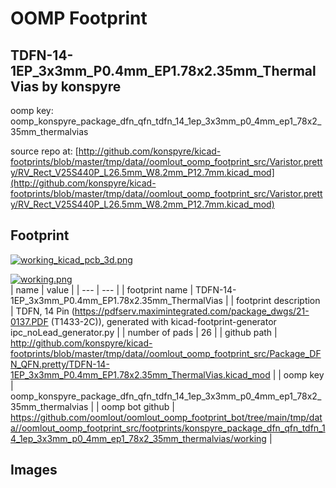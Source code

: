 # OOMP Footprint  
## TDFN-14-1EP_3x3mm_P0.4mm_EP1.78x2.35mm_ThermalVias  by konspyre  
  
oomp key: oomp_konspyre_package_dfn_qfn_tdfn_14_1ep_3x3mm_p0_4mm_ep1_78x2_35mm_thermalvias  
  
source repo at: [http://github.com/konspyre/kicad-footprints/blob/master/tmp/data//oomlout_oomp_footprint_src/Varistor.pretty/RV_Rect_V25S440P_L26.5mm_W8.2mm_P12.7mm.kicad_mod](http://github.com/konspyre/kicad-footprints/blob/master/tmp/data//oomlout_oomp_footprint_src/Varistor.pretty/RV_Rect_V25S440P_L26.5mm_W8.2mm_P12.7mm.kicad_mod)  
## Footprint  
  
[![working_kicad_pcb_3d.png](working_kicad_pcb_3d_600.png)](working_kicad_pcb_3d.png)  
  
[![working.png](working_600.png)](working.png)  
| name | value | 
| --- | --- | 
| footprint name | TDFN-14-1EP_3x3mm_P0.4mm_EP1.78x2.35mm_ThermalVias | 
| footprint description | TDFN, 14 Pin (https://pdfserv.maximintegrated.com/package_dwgs/21-0137.PDF (T1433-2C)), generated with kicad-footprint-generator ipc_noLead_generator.py | 
| number of pads | 26 | 
| github path | http://github.com/konspyre/kicad-footprints/blob/master/tmp/data//oomlout_oomp_footprint_src/Package_DFN_QFN.pretty/TDFN-14-1EP_3x3mm_P0.4mm_EP1.78x2.35mm_ThermalVias.kicad_mod | 
| oomp key | oomp_konspyre_package_dfn_qfn_tdfn_14_1ep_3x3mm_p0_4mm_ep1_78x2_35mm_thermalvias | 
| oomp bot github | https://github.com/oomlout/oomlout_oomp_footprint_bot/tree/main/tmp/data//oomlout_oomp_footprint_src/footprints/konspyre_package_dfn_qfn_tdfn_14_1ep_3x3mm_p0_4mm_ep1_78x2_35mm_thermalvias/working | 
## Images  
